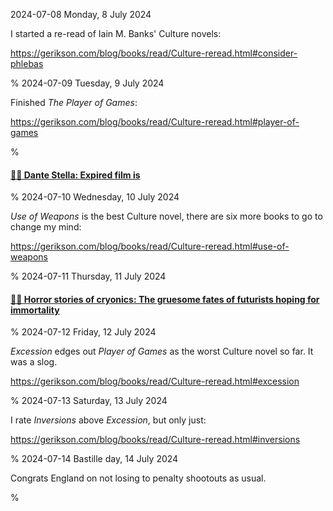 2024-07-08 Monday,  8 July 2024

I started a re-read of Iain M. Banks' Culture novels:

<https://gerikson.com/blog/books/read/Culture-reread.html#consider-phlebas>

%
2024-07-09 Tuesday,  9 July 2024

Finished *The Player of Games*: 

<https://gerikson.com/blog/books/read/Culture-reread.html#player-of-games>

%

#### [🔗📸 Dante Stella: Expired film is](https://themachineplanet.wordpress.com/2024/06/30/expired-film-is/)

%
2024-07-10 Wednesday, 10 July 2024

*Use of Weapons* is the best Culture novel, there are six more books to go to change my mind:

<https://gerikson.com/blog/books/read/Culture-reread.html#use-of-weapons>

%
2024-07-11 Thursday, 11 July 2024

#### [🔗💀 Horror stories of cryonics: The gruesome fates of futurists hoping for immortality ](https://bigthink.com/the-future/cryonics-horror-stories/)

%
2024-07-12 Friday, 12 July 2024

*Excession* edges out *Player of Games* as the worst Culture novel so far. It was a slog.

<https://gerikson.com/blog/books/read/Culture-reread.html#excession>

%
2024-07-13 Saturday, 13 July 2024

I rate *Inversions* above *Excession*, but only just:

<https://gerikson.com/blog/books/read/Culture-reread.html#inversions>

%
2024-07-14 Bastille day, 14 July 2024

Congrats England on not losing to penalty shootouts as usual.

%
